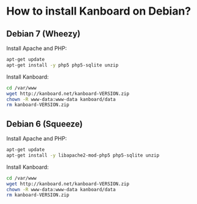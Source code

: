 How to install Kanboard on Debian?
==================================

Debian 7 (Wheezy)
-----------------

Install Apache and PHP:

```bash
apt-get update
apt-get install -y php5 php5-sqlite unzip
```

Install Kanboard:

```bash
cd /var/www
wget http://kanboard.net/kanboard-VERSION.zip
chown -R www-data:www-data kanboard/data
rm kanboard-VERSION.zip
```

Debian 6 (Squeeze)
------------------

Install Apache and PHP:

```bash
apt-get update
apt-get install -y libapache2-mod-php5 php5-sqlite unzip
```

Install Kanboard:

```bash
cd /var/www
wget http://kanboard.net/kanboard-VERSION.zip
chown -R www-data:www-data kanboard/data
rm kanboard-VERSION.zip
```